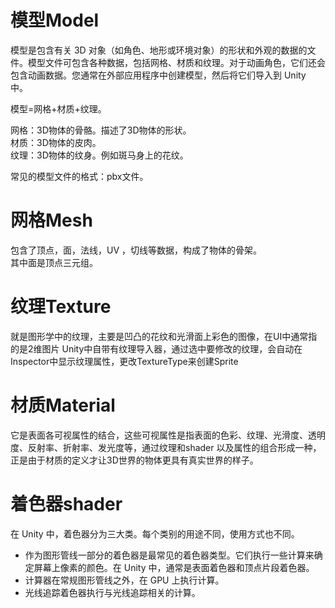 # 模型Model
模型是包含有关 3D 对象（如角色、地形或环境对象）的形状和外观的数据的文件。模型文件可包含各种数据，包括网格、材质和纹理。对于动画角色，它们还会包含动画数据。您通常在外部应用程序中创建模型，然后将它们导入到 Unity 中。

模型=网格+材质+纹理。

网格：3D物体的骨骼。描述了3D物体的形状。    
材质：3D物体的皮肉。  
纹理：3D物体的纹身。例如斑马身上的花纹。  

常见的模型文件的格式：pbx文件。
# 网格Mesh
包含了顶点，面，法线，UV ，切线等数据，构成了物体的骨架。  
其中面是顶点三元组。  

# 纹理Texture
就是图形学中的纹理，主要是凹凸的花纹和光滑面上彩色的图像，在UI中通常指的是2维图片
Unity中自带有纹理导入器，通过选中要修改的纹理，会自动在Inspector中显示纹理属性，更改TextureType来创建Sprite
# 材质Material
它是表面各可视属性的结合，这些可视属性是指表面的色彩、纹理、光滑度、透明度、反射率、折射率、发光度等，通过纹理和shader 以及属性的组合形成一种，正是由于材质的定义才让3D世界的物体更具有真实世界的样子。  

# 着色器shader
在 Unity 中，着色器分为三大类。每个类别的用途不同，使用方式也不同。
- 作为图形管线一部分的着色器是最常见的着色器类型。它们执行一些计算来确定屏幕上像素的颜色。在 Unity 中，通常是表面着色器和顶点片段着色器。
- 计算器在常规图形管线之外，在 GPU 上执行计算。
- 光线追踪着色器执行与光线追踪相关的计算。